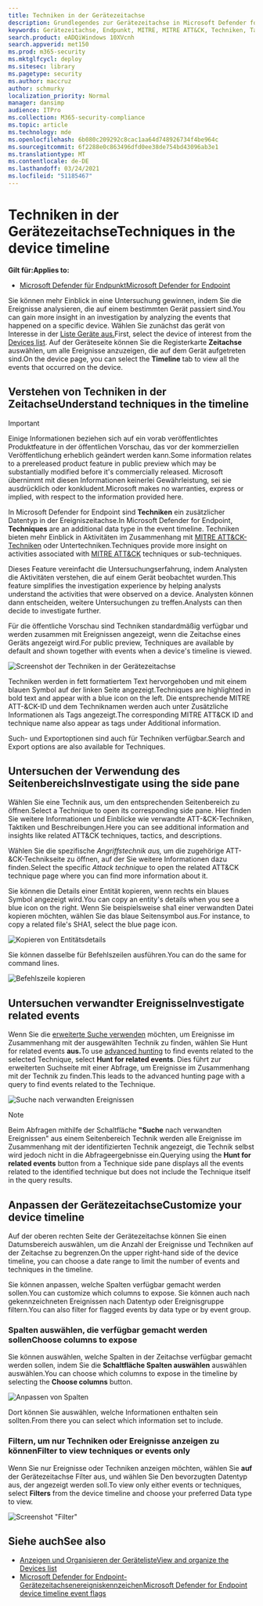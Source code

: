 ```yaml
---
title: Techniken in der Gerätezeitachse
description: Grundlegendes zur Gerätezeitachse in Microsoft Defender for Endpoint
keywords: Gerätezeitachse, Endpunkt, MITRE, MITRE ATT&CK, Techniken, Taktiken
search.product: eADQiWindows 10XVcnh
search.appverid: met150
ms.prod: m365-security
ms.mktglfcycl: deploy
ms.sitesec: library
ms.pagetype: security
ms.author: maccruz
author: schmurky
localization_priority: Normal
manager: dansimp
audience: ITPro
ms.collection: M365-security-compliance
ms.topic: article
ms.technology: mde
ms.openlocfilehash: 6b080c209292c8cac1aa64d748926734f4be964c
ms.sourcegitcommit: 6f2288e0c863496dfd0ee38de754bd43096ab3e1
ms.translationtype: MT
ms.contentlocale: de-DE
ms.lasthandoff: 03/24/2021
ms.locfileid: "51185467"
---
```

# <a name="techniques-in-the-device-timeline"></a><span data-ttu-id="c7747-104">Techniken in der Gerätezeitachse</span><span class="sxs-lookup"><span data-stu-id="c7747-104">Techniques in the device timeline</span></span>


<span data-ttu-id="c7747-105">**Gilt für:**</span><span class="sxs-lookup"><span data-stu-id="c7747-105">**Applies to:**</span></span>
- [<span data-ttu-id="c7747-106">Microsoft Defender für Endpunkt</span><span class="sxs-lookup"><span data-stu-id="c7747-106">Microsoft Defender for Endpoint</span></span>](https://go.microsoft.com/fwlink/p/?linkid=2154037)


<span data-ttu-id="c7747-107">Sie können mehr Einblick in eine Untersuchung gewinnen, indem Sie die Ereignisse analysieren, die auf einem bestimmten Gerät passiert sind.</span><span class="sxs-lookup"><span data-stu-id="c7747-107">You can gain more insight in an investigation by analyzing the events that happened on a specific device.</span></span> <span data-ttu-id="c7747-108">Wählen Sie zunächst das gerät von Interesse in der [Liste Geräte aus.](machines-view-overview.md)</span><span class="sxs-lookup"><span data-stu-id="c7747-108">First, select the device of interest from the [Devices list](machines-view-overview.md).</span></span> <span data-ttu-id="c7747-109">Auf der Geräteseite können Sie die Registerkarte **Zeitachse** auswählen, um alle Ereignisse anzuzeigen, die auf dem Gerät aufgetreten sind.</span><span class="sxs-lookup"><span data-stu-id="c7747-109">On the device page, you can select the **Timeline** tab to view all the events that occurred on the device.</span></span>

## <a name="understand-techniques-in-the-timeline"></a><span data-ttu-id="c7747-110">Verstehen von Techniken in der Zeitachse</span><span class="sxs-lookup"><span data-stu-id="c7747-110">Understand techniques in the timeline</span></span>

>[!IMPORTANT]
><span data-ttu-id="c7747-111">Einige Informationen beziehen sich auf ein vorab veröffentlichtes Produktfeature in der öffentlichen Vorschau, das vor der kommerziellen Veröffentlichung erheblich geändert werden kann.</span><span class="sxs-lookup"><span data-stu-id="c7747-111">Some information relates to a prereleased product feature in public preview which may be substantially modified before it's commercially released.</span></span> <span data-ttu-id="c7747-112">Microsoft übernimmt mit diesen Informationen keinerlei Gewährleistung, sei sie ausdrücklich oder konkludent.</span><span class="sxs-lookup"><span data-stu-id="c7747-112">Microsoft makes no warranties, express or implied, with respect to the information provided here.</span></span>

<span data-ttu-id="c7747-113">In Microsoft Defender for Endpoint sind **Techniken** ein zusätzlicher Datentyp in der Ereigniszeitachse.</span><span class="sxs-lookup"><span data-stu-id="c7747-113">In Microsoft Defender for Endpoint, **Techniques** are an additional data type in the event timeline.</span></span> <span data-ttu-id="c7747-114">Techniken bieten mehr Einblick in Aktivitäten im Zusammenhang mit [MITRE ATT&CK-Techniken](https://attack.mitre.org/) oder Untertechniken.</span><span class="sxs-lookup"><span data-stu-id="c7747-114">Techniques provide more insight on activities associated with [MITRE ATT&CK](https://attack.mitre.org/) techniques or sub-techniques.</span></span> 

<span data-ttu-id="c7747-115">Dieses Feature vereinfacht die Untersuchungserfahrung, indem Analysten die Aktivitäten verstehen, die auf einem Gerät beobachtet wurden.</span><span class="sxs-lookup"><span data-stu-id="c7747-115">This feature simplifies the investigation experience by helping analysts understand the activities that were observed on a device.</span></span> <span data-ttu-id="c7747-116">Analysten können dann entscheiden, weitere Untersuchungen zu treffen.</span><span class="sxs-lookup"><span data-stu-id="c7747-116">Analysts can then decide to investigate further.</span></span>

<span data-ttu-id="c7747-117">Für die öffentliche Vorschau sind Techniken standardmäßig verfügbar und werden zusammen mit Ereignissen angezeigt, wenn die Zeitachse eines Geräts angezeigt wird.</span><span class="sxs-lookup"><span data-stu-id="c7747-117">For public preview, Techniques are available by default and shown together with events when a device's timeline is viewed.</span></span> 

![Screenshot der Techniken in der Gerätezeitachse](images/device-timeline-2.png)

<span data-ttu-id="c7747-119">Techniken werden in fett formatiertem Text hervorgehoben und mit einem blauen Symbol auf der linken Seite angezeigt.</span><span class="sxs-lookup"><span data-stu-id="c7747-119">Techniques are highlighted in bold text and appear with a blue icon on the left.</span></span> <span data-ttu-id="c7747-120">Die entsprechende MITRE ATT-&CK-ID und dem Techniknamen werden auch unter Zusätzliche Informationen als Tags angezeigt.</span><span class="sxs-lookup"><span data-stu-id="c7747-120">The corresponding MITRE ATT&CK ID and technique name also appear as tags under Additional information.</span></span> 

<span data-ttu-id="c7747-121">Such- und Exportoptionen sind auch für Techniken verfügbar.</span><span class="sxs-lookup"><span data-stu-id="c7747-121">Search and Export options are also available for Techniques.</span></span>

## <a name="investigate-using-the-side-pane"></a><span data-ttu-id="c7747-122">Untersuchen der Verwendung des Seitenbereichs</span><span class="sxs-lookup"><span data-stu-id="c7747-122">Investigate using the side pane</span></span>

<span data-ttu-id="c7747-123">Wählen Sie eine Technik aus, um den entsprechenden Seitenbereich zu öffnen.</span><span class="sxs-lookup"><span data-stu-id="c7747-123">Select a Technique to open its corresponding side pane.</span></span> <span data-ttu-id="c7747-124">Hier finden Sie weitere Informationen und Einblicke wie verwandte ATT-&CK-Techniken, Taktiken und Beschreibungen.</span><span class="sxs-lookup"><span data-stu-id="c7747-124">Here you can see additional information and insights like related ATT&CK techniques, tactics, and descriptions.</span></span> 

<span data-ttu-id="c7747-125">Wählen Sie die spezifische *Angriffstechnik aus,* um die zugehörige ATT-&CK-Technikseite zu öffnen, auf der Sie weitere Informationen dazu finden.</span><span class="sxs-lookup"><span data-stu-id="c7747-125">Select the specific *Attack technique* to open the related ATT&CK technique page where you can find more information about it.</span></span>

<span data-ttu-id="c7747-126">Sie können die Details einer Entität kopieren, wenn rechts ein blaues Symbol angezeigt wird.</span><span class="sxs-lookup"><span data-stu-id="c7747-126">You can copy an entity's details when you see a blue icon on the right.</span></span> <span data-ttu-id="c7747-127">Wenn Sie beispielsweise sha1 einer verwandten Datei kopieren möchten, wählen Sie das blaue Seitensymbol aus.</span><span class="sxs-lookup"><span data-stu-id="c7747-127">For instance, to copy a related file's SHA1, select the blue page icon.</span></span>

![Kopieren von Entitätsdetails](images/techniques-side-pane-clickable.png)

<span data-ttu-id="c7747-129">Sie können dasselbe für Befehlszeilen ausführen.</span><span class="sxs-lookup"><span data-stu-id="c7747-129">You can do the same for command lines.</span></span>

![Befehlszeile kopieren](images/techniques-side-pane-command.png)


## <a name="investigate-related-events"></a><span data-ttu-id="c7747-131">Untersuchen verwandter Ereignisse</span><span class="sxs-lookup"><span data-stu-id="c7747-131">Investigate related events</span></span>

<span data-ttu-id="c7747-132">Wenn Sie die [erweiterte Suche verwenden](advanced-hunting-overview.md) möchten, um Ereignisse im Zusammenhang mit der ausgewählten Technik zu finden, wählen Sie Hunt for related events **aus.**</span><span class="sxs-lookup"><span data-stu-id="c7747-132">To use [advanced hunting](advanced-hunting-overview.md) to find events related to the selected Technique, select **Hunt for related events**.</span></span> <span data-ttu-id="c7747-133">Dies führt zur erweiterten Suchseite mit einer Abfrage, um Ereignisse im Zusammenhang mit der Technik zu finden.</span><span class="sxs-lookup"><span data-stu-id="c7747-133">This leads to the advanced hunting page with a query to find events related to the Technique.</span></span>

![Suche nach verwandten Ereignissen](images/techniques-hunt-for-related-events.png)

>[!NOTE]
><span data-ttu-id="c7747-135">Beim Abfragen mithilfe der Schaltfläche **"Suche** nach verwandten Ereignissen" aus einem Seitenbereich Technik werden alle Ereignisse im Zusammenhang mit der identifizierten Technik angezeigt, die Technik selbst wird jedoch nicht in die Abfrageergebnisse ein.</span><span class="sxs-lookup"><span data-stu-id="c7747-135">Querying using the **Hunt for related events** button from a Technique side pane displays all the events related to the identified technique but does not include the Technique itself in the query results.</span></span>


## <a name="customize-your-device-timeline"></a><span data-ttu-id="c7747-136">Anpassen der Gerätezeitachse</span><span class="sxs-lookup"><span data-stu-id="c7747-136">Customize your device timeline</span></span>

<span data-ttu-id="c7747-137">Auf der oberen rechten Seite der Gerätezeitachse können Sie einen Datumsbereich auswählen, um die Anzahl der Ereignisse und Techniken auf der Zeitachse zu begrenzen.</span><span class="sxs-lookup"><span data-stu-id="c7747-137">On the upper right-hand side of the device timeline, you can choose a date range to limit the number of events and techniques in the timeline.</span></span> 

<span data-ttu-id="c7747-138">Sie können anpassen, welche Spalten verfügbar gemacht werden sollen.</span><span class="sxs-lookup"><span data-stu-id="c7747-138">You can customize which columns to expose.</span></span> <span data-ttu-id="c7747-139">Sie können auch nach gekennzeichneten Ereignissen nach Datentyp oder Ereignisgruppe filtern.</span><span class="sxs-lookup"><span data-stu-id="c7747-139">You can also filter for flagged events by data type or by event group.</span></span>

### <a name="choose-columns-to-expose"></a><span data-ttu-id="c7747-140">Spalten auswählen, die verfügbar gemacht werden sollen</span><span class="sxs-lookup"><span data-stu-id="c7747-140">Choose columns to expose</span></span>
<span data-ttu-id="c7747-141">Sie können auswählen, welche Spalten in der Zeitachse verfügbar gemacht werden sollen, indem Sie die **Schaltfläche Spalten auswählen** auswählen auswählen.</span><span class="sxs-lookup"><span data-stu-id="c7747-141">You can choose which columns to expose in the timeline by selecting the **Choose columns** button.</span></span>

![Anpassen von Spalten](images/filter-customize-columns.png)

<span data-ttu-id="c7747-143">Dort können Sie auswählen, welche Informationen enthalten sein sollten.</span><span class="sxs-lookup"><span data-stu-id="c7747-143">From there you can select which information set to include.</span></span>

### <a name="filter-to-view-techniques-or-events-only"></a><span data-ttu-id="c7747-144">Filtern, um nur Techniken oder Ereignisse anzeigen zu können</span><span class="sxs-lookup"><span data-stu-id="c7747-144">Filter to view techniques or events only</span></span>

<span data-ttu-id="c7747-145">Wenn Sie nur Ereignisse oder Techniken anzeigen möchten, wählen Sie **auf** der Gerätezeitachse Filter aus, und wählen Sie Den bevorzugten Datentyp aus, der angezeigt werden soll.</span><span class="sxs-lookup"><span data-stu-id="c7747-145">To view only either events or techniques, select **Filters** from the device timeline and choose your preferred Data type to view.</span></span>

![Screenshot "Filter"](images/device-timeline-filters.png)



## <a name="see-also"></a><span data-ttu-id="c7747-147">Siehe auch</span><span class="sxs-lookup"><span data-stu-id="c7747-147">See also</span></span>
- [<span data-ttu-id="c7747-148">Anzeigen und Organisieren der Geräteliste</span><span class="sxs-lookup"><span data-stu-id="c7747-148">View and organize the Devices list</span></span>](machines-view-overview.md)
- [<span data-ttu-id="c7747-149">Microsoft Defender for Endpoint-Gerätezeitachsenereigniskennzeichen</span><span class="sxs-lookup"><span data-stu-id="c7747-149">Microsoft Defender for Endpoint device timeline event flags</span></span>](device-timeline-event-flag.md) 


 
